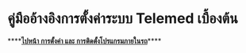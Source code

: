 # คู่มืออ้างอิงการตั้งค่าระบบ Telemed เบื้องต้น

\*\*\*\*[**ไปหน้า การตั้งค่า และ การติดตั้งโปรแกรมภายในรถ**](https://thanachai.gitbook.io/telemed/v/main/setup)\*\*\*\*

